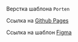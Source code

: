 Верстка шаблона `Porten`

Ссылка на [Github Pages](https://vivalavoka.github.io/porten/)

Ссылка на шаблон [Figma](https://www.figma.com/file/xHjAxd90oUnfpTQ5NZnSoz/)

